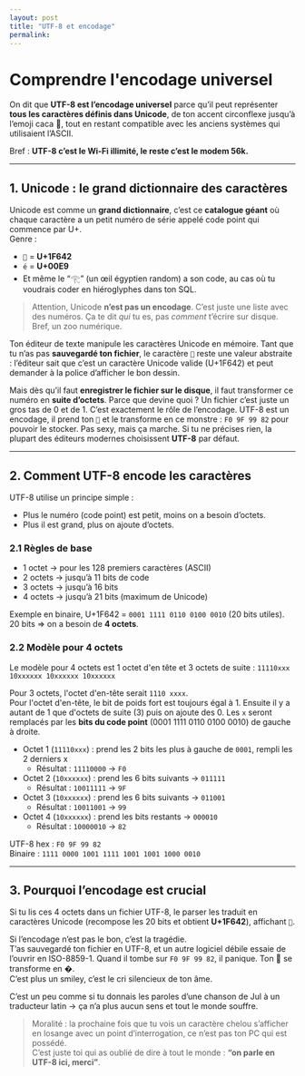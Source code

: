 ```yaml
---
layout: post
title: "UTF-8 et encodage"
permalink:
---
```


# Comprendre l'encodage universel

On dit que **UTF-8 est l’encodage universel** parce qu’il peut représenter **tous les caractères définis dans Unicode**, de ton accent circonflexe jusqu’à l’emoji caca 💩, tout en restant compatible avec les anciens systèmes qui utilisaient l’ASCII.

Bref : **UTF-8 c’est le Wi-Fi illimité, le reste c’est le modem 56k.**

---
## 1. Unicode : le grand dictionnaire des caractères

Unicode est comme un **grand dictionnaire**, c’est ce **catalogue géant** où chaque caractère a un petit numéro de série appelé code point qui commence par U+.  
Genre :

- `🙂` = **U+1F642**
- `é` = **U+00E9**
- Et même le “𓂀” (un œil égyptien random) a son code, au cas où tu voudrais coder en hiéroglyphes dans ton SQL.

> Attention, Unicode **n’est pas un encodage**. C’est juste une liste avec des numéros. Ça te dit _qui_ tu es, pas _comment_ t’écrire sur disque. Bref, un zoo numérique.

Ton éditeur de texte manipule les caractères Unicode en mémoire. Tant que tu n’as pas **sauvegardé ton fichier**, le caractère `🙂` reste une valeur abstraite : l’éditeur sait que c’est un caractère Unicode valide (U+1F642) et peut demander à la police d’afficher le bon dessin.

Mais dès qu’il faut **enregistrer le fichier sur le disque**, il faut transformer ce numéro en **suite d’octets**. Parce que devine quoi ? Un fichier c’est juste un gros tas de 0 et de 1. C’est exactement le rôle de l’encodage. UTF-8 est un encodage, il prend ton `🙂` et le transforme en ce monstre : `F0 9F 99 82` pour pouvoir le stocker. Pas sexy, mais ça marche. Si tu ne précises rien, la plupart des éditeurs modernes choisissent **UTF-8** par défaut.

---
## 2. Comment UTF-8 encode les caractères

UTF-8 utilise un principe simple :

- Plus le numéro (code point) est petit, moins on a besoin d’octets.
- Plus il est grand, plus on ajoute d’octets.

### 2.1 Règles de base

- 1 octet → pour les 128 premiers caractères (ASCII)
- 2 octets → jusqu’à 11 bits de code
- 3 octets → jusqu’à 16 bits
- 4 octets → jusqu’à 21 bits (maximum de Unicode)

Exemple en binaire, U+1F642 = `0001 1111 0110 0100 0010` (20 bits utiles).  
20 bits ⇒ on a besoin de **4 octets**.

### 2.2 Modèle pour 4 octets

Le modèle pour 4 octets est 1 octet d'en tête et 3 octets de suite :
`11110xxx 10xxxxxx 10xxxxxx 10xxxxxx`

Pour 3 octets, l'octet d'en-tête serait `1110 xxxx`.  
Pour l'octet d'en-tête, le bit de poids fort est toujours égal à 1. Ensuite il y a autant de 1 que d'octets de suite (3) puis on ajoute des 0. Les `x` seront remplacés par les **bits du code point** (0001 1111 0110 0100 0010) de gauche à droite.

- Octet 1 (`11110xxx`) : prend les 2 bits les plus à gauche de `0001`, rempli les 2 derniers x
    - Résultat : `11110000` → `F0`
- Octet 2 (`10xxxxxx`) : prend les 6 bits suivants → `011111`
    - Résultat : `10011111` → `9F`
- Octet 3 (`10xxxxxx`) : prend les 6 bits suivants → `011001`
    - Résultat : `10011001` → `99`
- Octet 4 (`10xxxxxx`) : prend les bits restants → `000010`
    - Résultat : `10000010` → `82`

UTF-8 hex : `F0 9F 99 82`  
Binaire : `1111 0000 1001 1111 1001 1001 1000 0010`

---
## 3. Pourquoi l’encodage est crucial

Si tu lis ces 4 octets dans un fichier UTF-8, le parser les traduit en caractères Unicode (recompose les 20 bits et obtient **U+1F642**), affichant `🙂`.

Si l’encodage n’est pas le bon, c’est la tragédie.  
T’as sauvegardé ton fichier en UTF-8, et un autre logiciel débile essaie de l’ouvrir en ISO-8859-1. Quand il tombe sur `F0 9F 99 82`, il panique. Ton 🙂 se transforme en �.  
C’est plus un smiley, c’est le cri silencieux de ton âme.

C’est un peu comme si tu donnais les paroles d’une chanson de Jul à un traducteur latin → ça n’a plus aucun sens et tout le monde souffre.

> Moralité : la prochaine fois que tu vois un caractère chelou s’afficher en losange avec un point d’interrogation, ce n’est pas ton PC qui est possédé.  
> C’est juste toi qui as oublié de dire à tout le monde : **“on parle en UTF-8 ici, merci”**.
